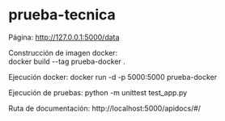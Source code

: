 # prueba-tecnica
Página:
http://127.0.0.1:5000/data

Construcción de imagen docker:  
docker build --tag prueba-docker .

Ejecución docker:
docker run -d -p 5000:5000 prueba-docker

Ejecución de pruebas:
python -m unittest test_app.py

Ruta de documentación:
http://localhost:5000/apidocs/#/

